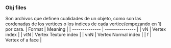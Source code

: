 ### Obj files
Son archivos que definen cualidades de un objeto, como son las cordenadas de los vertices o
los indices de cada vertice(empezando en 1) por cara. 
| Format | Meaning |
| -------------- | --------------- |
| vN | Vertex index |
| vtN | Vertex Texture index |
| vnN | Vertex Normal index |
| f | Vertex of a face |

